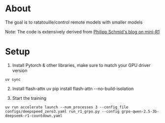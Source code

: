 # About

The goal is to ratatouille/control remote models with smaller models

Note: The code is extensively derived from [Philipp Schmid's blog on mini-R1](https://www.philschmid.de/mini-deepseek-r1)

# Setup

1. Install Pytorch & other libraries, make sure to match your GPU driver version
```
uv sync
```

2. Install flash-attn
uv pip install flash-attn --no-build-isolation


 
3. Start the training
```
uv run accelerate launch --num_processes 3 --config_file configs/deepspeed_zero3.yaml run_r1_grpo.py --config grpo-qwen-2.5-3b-deepseek-r1-countdown.yaml
```




